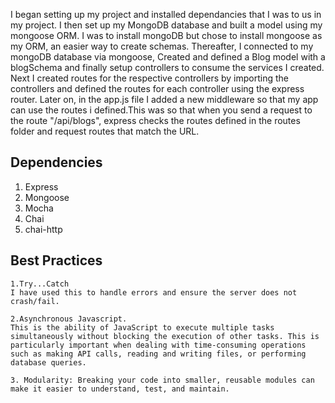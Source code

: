 I began setting up my project and installed dependancies that I was to us in my project.
I then set up my MongoDB database and built a model using my mongoose ORM. I was to install mongoDB but chose to install mongoose as my ORM, an easier way to create schemas.
Thereafter, I connected to my mongoDB database via mongoose, Created and defined a Blog model with a blogSchema and finally setup controllers to consume the services I created.
Next I created routes for the respective controllers by importing the controllers and defined the routes for each controller using the express router.
Later on, in the app.js file I added a new middleware so that my app can use the routes i defined.This was so that when you send a request to the route "/api/blogs", express checks the routes defined in the routes folder and request routes that match the URL.

## Dependencies

1. Express
2. Mongoose
3. Mocha
4. Chai
5. chai-http

## Best Practices

    1.Try...Catch
    I have used this to handle errors and ensure the server does not crash/fail.

    2.Asynchronous Javascript.
    This is the ability of JavaScript to execute multiple tasks simultaneously without blocking the execution of other tasks. This is particularly important when dealing with time-consuming operations such as making API calls, reading and writing files, or performing database queries.

    3. Modularity: Breaking your code into smaller, reusable modules can make it easier to understand, test, and maintain.
